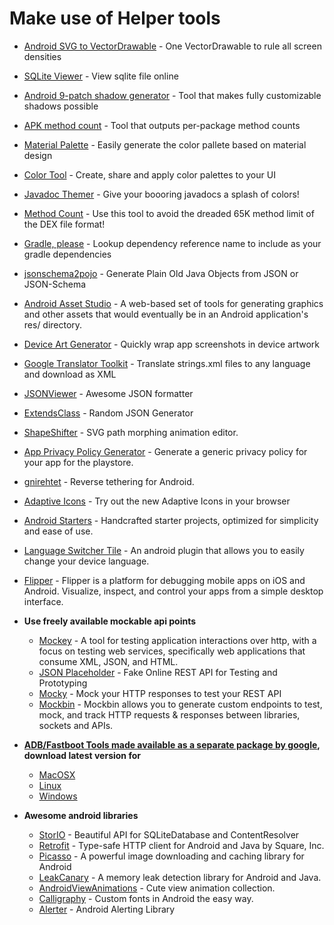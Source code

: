 # Make use of Helper tools

- [Android SVG to VectorDrawable](https://inloop.github.io/svg2android/) - One VectorDrawable to rule all screen densities
- [SQLite Viewer](https://inloop.github.io/sqlite-viewer/) - View sqlite file online
- [Android 9-patch shadow generator](https://inloop.github.io/shadow4android/) - Tool that makes fully customizable shadows possible
- [APK method count](https://inloop.github.io/apk-method-count/) - Tool that outputs per-package method counts
- [Material Palette](https://www.materialpalette.com/) - Easily generate the color pallete based on material design
- [Color Tool](https://material.io/color/#!/) - Create, share and apply color palettes to your UI
- [Javadoc Themer](https://javadoc-themer.firebaseapp.com/) - Give your boooring javadocs a splash of colors!
- [Method Count](http://www.methodscount.com/) - Use this tool to avoid the dreaded 65K method limit of the DEX file format!
- [Gradle, please](https://gradleplease.appspot.com/) - Lookup dependency reference name to include as your gradle dependencies
- [jsonschema2pojo](http://www.jsonschema2pojo.org/) - Generate Plain Old Java Objects from JSON or JSON-Schema
- [Android Asset Studio](http://romannurik.github.io/AndroidAssetStudio/) - A web-based set of tools for generating graphics and other assets that would eventually be in an Android application's res/ directory.
- [Device Art Generator](https://developer.android.com/distribute/tools/promote/device-art.html) - Quickly wrap app screenshots in device artwork
- [Google Translator Toolkit](https://translate.google.com/toolkit/list?hl=en#translations/) - Translate strings.xml files to any language and download as XML
- [JSONViewer](http://jsonviewer.stack.hu/) - Awesome JSON formatter
- [ExtendsClass](https://extendsclass.com/json-generator.html) - Random JSON Generator
- [ShapeShifter](https://alexjlockwood.github.io/ShapeShifter/) - SVG path morphing animation editor.
- [App Privacy Policy Generator](https://app-privacy-policy-generator.firebaseapp.com/) - Generate a generic privacy policy for your app for the playstore.
- [gnirehtet](https://github.com/Genymobile/gnirehtet) - Reverse tethering for Android.
- [Adaptive Icons](https://adapticon.tooo.io/) - Try out the new Adaptive Icons in your browser
- [Android Starters](http://androidstarters.com/) - Handcrafted starter projects, optimized for simplicity and ease of use.
- [Language Switcher Tile](https://github.com/AzimoLabs/Language-Switcher-Tile) - An android plugin that allows you to easily change your device language.
- [Flipper](https://fbflipper.com/) - Flipper is a platform for debugging mobile apps on iOS and Android. Visualize, inspect, and control your apps from a simple desktop interface.

- **Use freely available mockable api points**

  - [Mockey](https://github.com/clafonta/Mockey) - A tool for testing application interactions over http, with a focus on testing web services, specifically web applications that consume XML, JSON, and HTML.
  - [JSON Placeholder](http://jsonplaceholder.typicode.com/) - Fake Online REST API for Testing and Prototyping
  - [Mocky](http://www.mocky.io/) - Mock your HTTP responses to test your REST API
  - [Mockbin](http://mockbin.com) - Mockbin allows you to generate custom endpoints to test, mock, and track HTTP requests & responses between libraries, sockets and APIs.


- **[ADB/Fastboot Tools made available as a separate package by google](https://plus.google.com/+ElliottHughes/posts/U3B6H3Sejvv), download latest version for**

  - [MacOSX](https://dl.google.com/android/repository/platform-tools-latest-darwin.zip)
  - [Linux](https://dl.google.com/android/repository/platform-tools-latest-linux.zip)
  - [Windows](https://dl.google.com/android/repository/platform-tools-latest-windows.zip)

- **Awesome android libraries**
  - [StorIO](https://github.com/pushtorefresh/storio) - Beautiful API for SQLiteDatabase and ContentResolver
  - [Retrofit](https://github.com/square/retrofit) - Type-safe HTTP client for Android and Java by Square, Inc.
  - [Picasso](https://github.com/square/picasso) - A powerful image downloading and caching library for Android
  - [LeakCanary](https://github.com/square/leakcanary) - A memory leak detection library for Android and Java.
  - [AndroidViewAnimations](https://github.com/daimajia/AndroidViewAnimations) - Cute view animation collection.
  - [Calligraphy](https://github.com/chrisjenx/Calligraphy) - Custom fonts in Android the easy way.
  - [Alerter](https://github.com/Tapadoo/Alerter) - Android Alerting Library
